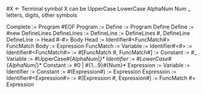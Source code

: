 #X <- Terminal symbol
X can be
    UpperCase
    LowerCase
    AlphaNum
    Num
    _
    letters, digits, other symbols

Complete        := Program #EOF
Program         := Define
                := Program Define
Define          := #new DefineLines
DefineLines     := DefineLine
                := DefineLines #, DefineLine
DefineLine      := Head #-#> Body
Head            := Identifier#<FuncMatch#> FuncMatch
Body            := Expression
FuncMatch       := Variable
                := Identifier#<#>
                := Identifier#<FuncMatch#>
                := #[FuncMatch #, FuncMatch#]
                := Constant
                := #_
Variable        := #UpperCase#{AlphaNum|_}*
Identifier      := #LowerCase#{AlphaNum|_}*
Constant        := #0 | #{1...9}#{Num}*
Expression      := Variable
                := Identifier
                := Constant
                := #(Expression#)
                := Expression Expression
                := Identifier#<Expression#>
                := #[Expression #, Expression#]
                := FuncMatch #= Expression
